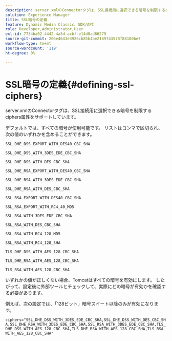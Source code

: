 ```yaml
---
description: server.xmlのConnectorタグは、SSL接続用に選択できる暗号を制限するciphers属性をサポートしています。
solution: Experience Manager
title: SSL暗号の定義
feature: Dynamic Media Classic、SDK/API
role: Developer,Administrator,User
exl-id: 7734ba02-4442-4a3d-acbf-e14d8ad66279
source-git-commit: 206e4643e3926cb85b4be2189743578f88180be7
workflow-type: tm+mt
source-wordcount: '119'
ht-degree: 0%

---
```


# SSL暗号の定義{#defining-ssl-ciphers}

server.xmlのConnectorタグは、SSL接続用に選択できる暗号を制限するciphers属性をサポートしています。

デフォルトでは、すべての暗号が使用可能です。 リストはコンマで区切られ、次の値のいずれかを含めることができます。

`SSL_DHE_DSS_EXPORT_WITH_DES40_CBC_SHA`

`SSL_DHE_DSS_WITH_3DES_EDE_CBC_SHA`

`SSL_DHE_DSS_WITH_DES_CBC_SHA`

`SSL_DHE_RSA_EXPORT_WITH_DES40_CBC_SHA`

`SSL_DHE_RSA_WITH_3DES_EDE_CBC_SHA`

`SSL_DHE_RSA_WITH_DES_CBC_SHA`

`SSL_RSA_EXPORT_WITH_DES40_CBC_SHA`

`SSL_RSA_EXPORT_WITH_RC4_40_MD5`

`SSL_RSA_WITH_3DES_EDE_CBC_SHA`

`SSL_RSA_WITH_DES_CBC_SHA`

`SSL_RSA_WITH_RC4_128_MD5`

`SSL_RSA_WITH_RC4_128_SHA`

`TLS_DHE_DSS_WITH_AES_128_CBC_SHA`

`TLS_DHE_RSA_WITH_AES_128_CBC_SHA`

`TLS_RSA_WITH_AES_128_CBC_SHA`

いずれかの値が正しくない場合、Tomcatはすべての暗号を有効にします。 したがって、設定後に外部ツールとチェックして、実際にどの暗号が有効かを確認する必要があります。

例えば、次の設定では、「128ビット」暗号スイート以降のみが有効になります。

`ciphers="SSL_DHE_DSS_WITH_3DES_EDE_CBC_SHA,SSL_DHE_DSS_WITH_DES_CBC_SHA,SSL_DHE_RSA_WITH_3DES_EDE_CBC_SHA,SSL_RSA_WITH_3DES_EDE_CBC_SHA,TLS_DHE_DSS_WITH_AES_128_CBC_SHA,TLS_DHE_RSA_WITH_AES_128_CBC_SHA,TLS_RSA_WITH_AES_128_CBC_SHA"`
